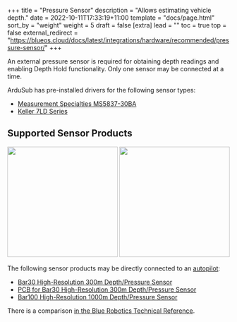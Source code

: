 +++
title = "Pressure Sensor"
description = "Allows estimating vehicle depth."
date = 2022-10-11T17:33:19+11:00
template = "docs/page.html"
sort_by = "weight"
weight = 5
draft = false
[extra]
lead = ""
toc = true
top = false
external_redirect = "https://blueos.cloud/docs/latest/integrations/hardware/recommended/pressure-sensor/"
+++

An external pressure sensor is required for obtaining depth readings and enabling Depth Hold functionality. Only one sensor may be connected at a time.

ArduSub has pre-installed drivers for the following sensor types:

* [Measurement Specialties MS5837-30BA](https://www.te.com/commerce/DocumentDelivery/DDEController?Action=showdoc&DocId=Data+Sheet%7FMS5837-30BA%7FB1%7Fpdf%7FEnglish%7FENG_DS_MS5837-30BA_B1.pdf%7FCAT-BLPS0017)
* [Keller 7LD Series](https://download.keller-druck.com/api/download/2LfcGMzMbeHdjFbyUd5DWA/en/latest)

## Supported Sensor Products

<img src="bar30.png" width=250> <img src="bar100.png" width=250>

The following sensor products may be directly connected to an [autopilot](/introduction/hardware-options/required-hardware/autopilot.md):
* [Bar30 High-Resolution 300m Depth/Pressure Sensor](https://bluerobotics.com/store/sensors-sonars-cameras/sensors/bar30-sensor-r1/)
* [PCB for Bar30 High-Resolution 300m Depth/Pressure Sensor](https://bluerobotics.com/store/sensors-sonars-cameras/sensors/bar30-sensor-pcb-r1/)
* [Bar100 High-Resolution 1000m Depth/Pressure Sensor](https://bluerobotics.com/store/sensors-sonars-cameras/sensors/bar100-sensor-r2-rp/)

There is a comparison [in the Blue Robotics Technical Reference](https://bluerobotics.com/learn/technical-reference/#temperature-and-pressuredepth-sensors).

